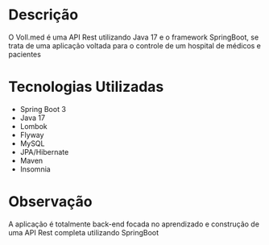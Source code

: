 # Descrição
O Voll.med é uma API Rest utilizando Java 17 e o framework SpringBoot, se trata de uma aplicação voltada para o controle de um hospital de médicos e pacientes

# Tecnologias Utilizadas

- Spring Boot 3
- Java 17
- Lombok
- Flyway
- MySQL
- JPA/Hibernate
- Maven
- Insomnia

# Observação
A aplicação é totalmente back-end focada no aprendizado e construção de uma API Rest completa utilizando SpringBoot
